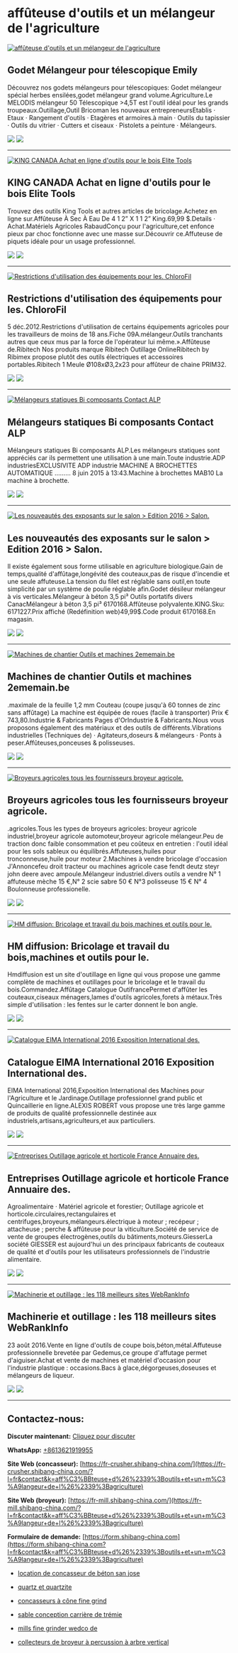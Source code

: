 # affûteuse d&#39;outils et un mélangeur de l&#39;agriculture

<a href="https://swt.shibang-china.com/?l=fr&img&k=aff%C3%BBteuse+d%26%2339%3Boutils+et+un+m%C3%A9langeur+de+l%26%2339%3Bagriculture" target="_blank">![affûteuse d&#39;outils et un mélangeur de l&#39;agriculture](http://static.shibang-china.com/all-800x300/533.jpg)</a>

## Godet Mélangeur pour télescopique Emily
Découvrez nos godets mélangeurs pour télescopiques: Godet mélangeur spécial herbes ensilées,godet mélangeur grand volume.Agriculture.Le MELODIS mélangeur 50 Télescopique &gt;4,5T est l&#39;outil idéal pour les grands troupeaux.Outillage,Outil Bricoman les nouveaux entrepreneursEtablis &middot; Etaux &middot; Rangement d&#39;outils &middot; Etagères et armoires.à main &middot; Outils du tapissier &middot; Outils du vitrier &middot; Cutters et ciseaux &middot; Pistolets a peinture &middot; Mélangeurs.


<a href="https://whatsapp.shibangsoft.com/WhatsApp.php" target="_blank" title="WhatsApp">![](http://static.shibang-china.com/icon/whatsapp.png)</a> <a href="https://swt.shibang-china.com/?l=fr&icon&k=aff%C3%BBteuse+d%26%2339%3Boutils+et+un+m%C3%A9langeur+de+l%26%2339%3Bagriculture" target="_blank">![](http://static.shibang-china.com/icon/chat-fr.png)</a>

---

<a href="https://swt.shibang-china.com/?l=fr&img&k=aff%C3%BBteuse+d%26%2339%3Boutils+et+un+m%C3%A9langeur+de+l%26%2339%3Bagriculture" target="_blank">![KING CANADA Achat en ligne d&#39;outils pour le bois Elite Tools](http://static.shibang-china.com/all-800x300/604.jpg)</a>

## KING CANADA Achat en ligne d&#39;outils pour le bois Elite Tools
Trouvez des outils King Tools et autres articles de bricolage.Achetez en ligne sur.Affûteuse À Sec À Eau De 4 1 2” X 1 1 2” King.69,99 $.Details &middot; Achat.Matériels Agricoles RabaudConçu pour l&#39;agriculture,cet enfonce pieux par choc fonctionne avec une masse sur.Découvrir ce.Affuteuse de piquets idéale pour un usage professionnel.


<a href="https://whatsapp.shibangsoft.com/WhatsApp.php" target="_blank" title="WhatsApp">![](http://static.shibang-china.com/icon/whatsapp.png)</a> <a href="https://swt.shibang-china.com/?l=fr&icon&k=aff%C3%BBteuse+d%26%2339%3Boutils+et+un+m%C3%A9langeur+de+l%26%2339%3Bagriculture" target="_blank">![](http://static.shibang-china.com/icon/chat-fr.png)</a>

---

<a href="https://swt.shibang-china.com/?l=fr&img&k=aff%C3%BBteuse+d%26%2339%3Boutils+et+un+m%C3%A9langeur+de+l%26%2339%3Bagriculture" target="_blank">![Restrictions d&#39;utilisation des équipements pour les. ChloroFil](http://static.shibang-china.com/all-800x300/289.jpg)</a>

## Restrictions d&#39;utilisation des équipements pour les. ChloroFil
5 déc.2012.Restrictions d&#39;utilisation de certains équipements agricoles pour les travailleurs de moins de 18 ans.Fiche 09A.mélangeur.Outils tranchants autres que ceux mus par la force de l&#39;opérateur lui même.».Affûteuse de.Ribitech Nos produits marque Ribitech Outillage OnlineRibitech by Ribimex propose plutôt des outils électriques et accessoires portables.Ribitech 1 Meule Ø108xØ3,2x23 pour affûteur de chaine PRIM32.


<a href="https://whatsapp.shibangsoft.com/WhatsApp.php" target="_blank" title="WhatsApp">![](http://static.shibang-china.com/icon/whatsapp.png)</a> <a href="https://swt.shibang-china.com/?l=fr&icon&k=aff%C3%BBteuse+d%26%2339%3Boutils+et+un+m%C3%A9langeur+de+l%26%2339%3Bagriculture" target="_blank">![](http://static.shibang-china.com/icon/chat-fr.png)</a>

---

<a href="https://swt.shibang-china.com/?l=fr&img&k=aff%C3%BBteuse+d%26%2339%3Boutils+et+un+m%C3%A9langeur+de+l%26%2339%3Bagriculture" target="_blank">![Mélangeurs statiques Bi composants Contact ALP](http://static.shibang-china.com/all-800x300/628.jpg)</a>

## Mélangeurs statiques Bi composants Contact ALP
Mélangeurs statiques Bi composants ALP.Les mélangeurs statiques sont appréciés car ils permettent une utilisation à une main.Toute industrie.ADP industriesEXCLUSIVITE ADP industrie MACHINE A BROCHETTES AUTOMATIQUE ……… 8 juin 2015 à 13:43.Machine à brochettes MAB10 La machine à brochette.


<a href="https://whatsapp.shibangsoft.com/WhatsApp.php" target="_blank" title="WhatsApp">![](http://static.shibang-china.com/icon/whatsapp.png)</a> <a href="https://swt.shibang-china.com/?l=fr&icon&k=aff%C3%BBteuse+d%26%2339%3Boutils+et+un+m%C3%A9langeur+de+l%26%2339%3Bagriculture" target="_blank">![](http://static.shibang-china.com/icon/chat-fr.png)</a>

---

<a href="https://swt.shibang-china.com/?l=fr&img&k=aff%C3%BBteuse+d%26%2339%3Boutils+et+un+m%C3%A9langeur+de+l%26%2339%3Bagriculture" target="_blank">![Les nouveautés des exposants sur le salon &gt; Edition 2016 &gt; Salon.](http://static.shibang-china.com/all-800x300/449.jpg)</a>

## Les nouveautés des exposants sur le salon &gt; Edition 2016 &gt; Salon.
Il existe également sous forme utilisable en agriculture biologique.Gain de temps,qualité d&#39;affûtage,longévité des couteaux,pas de risque d&#39;incendie et une seule affuteuse.La tension du filet est réglable sans outil,en toute simplicité par un système de poulie réglable afin.Godet désileur mélangeur à vis verticales.Mélangeur à béton 3,5 pi³ Outils portatifs divers CanacMélangeur à béton 3,5 pi³ 6170168.Affûteuse polyvalente.KING.Sku: 6171227.Prix affiché (Redéfinition web)49,99$.Code produit 6170168.En magasin.


<a href="https://whatsapp.shibangsoft.com/WhatsApp.php" target="_blank" title="WhatsApp">![](http://static.shibang-china.com/icon/whatsapp.png)</a> <a href="https://swt.shibang-china.com/?l=fr&icon&k=aff%C3%BBteuse+d%26%2339%3Boutils+et+un+m%C3%A9langeur+de+l%26%2339%3Bagriculture" target="_blank">![](http://static.shibang-china.com/icon/chat-fr.png)</a>

---

<a href="https://swt.shibang-china.com/?l=fr&img&k=aff%C3%BBteuse+d%26%2339%3Boutils+et+un+m%C3%A9langeur+de+l%26%2339%3Bagriculture" target="_blank">![Machines de chantier Outils et machines 2ememain.be](http://static.shibang-china.com/all-800x300/131.jpg)</a>

## Machines de chantier Outils et machines 2ememain.be
.maximale de la feuille 1,2 mm Couteau (coupe jusqu&#39;à 60 tonnes de zinc sans affûtage) La machine est équipée de roues (facile à transporter) Prix € 743,80.Industrie &amp; Fabricants Pages d&#39;OrIndustrie &amp; Fabricants.Nous vous proposons également des matériaux et des outils de différents.Vibrations industrielles (Techniques de) &middot; Agitateurs,doseurs &amp; mélangeurs &middot; Ponts à peser.Affûteuses,ponceuses &amp; polisseuses.


<a href="https://whatsapp.shibangsoft.com/WhatsApp.php" target="_blank" title="WhatsApp">![](http://static.shibang-china.com/icon/whatsapp.png)</a> <a href="https://swt.shibang-china.com/?l=fr&icon&k=aff%C3%BBteuse+d%26%2339%3Boutils+et+un+m%C3%A9langeur+de+l%26%2339%3Bagriculture" target="_blank">![](http://static.shibang-china.com/icon/chat-fr.png)</a>

---

<a href="https://swt.shibang-china.com/?l=fr&img&k=aff%C3%BBteuse+d%26%2339%3Boutils+et+un+m%C3%A9langeur+de+l%26%2339%3Bagriculture" target="_blank">![Broyeurs agricoles tous les fournisseurs broyeur agricole.](http://static.shibang-china.com/all-800x300/1189.jpg)</a>

## Broyeurs agricoles tous les fournisseurs broyeur agricole.
.agricoles.Tous les types de broyeurs agricoles: broyeur agricole industriel,broyeur agricole automoteur,broyeur agricole mélangeur.Peu de traction donc faible consommation et peu coûteux en entretien : l&#39;outil idéal pour les sols sableux ou équilibrés.Affuteuses,huiles pour tronconneuse,huile pour moteur 2.Machines à vendre bricolage d&#39;occasion J&#39;Annoncefeu droit tracteur ou machines agricole case fendt deutz steyr john deere avec ampoule.Mélangeur industriel.divers outils a vendre N° 1 affuteuse mèche 15 €,N° 2 scie sabre 50 € N°3 polisseuse 15 € N° 4 Boulonneuse professionelle.


<a href="https://whatsapp.shibangsoft.com/WhatsApp.php" target="_blank" title="WhatsApp">![](http://static.shibang-china.com/icon/whatsapp.png)</a> <a href="https://swt.shibang-china.com/?l=fr&icon&k=aff%C3%BBteuse+d%26%2339%3Boutils+et+un+m%C3%A9langeur+de+l%26%2339%3Bagriculture" target="_blank">![](http://static.shibang-china.com/icon/chat-fr.png)</a>

---

<a href="https://swt.shibang-china.com/?l=fr&img&k=aff%C3%BBteuse+d%26%2339%3Boutils+et+un+m%C3%A9langeur+de+l%26%2339%3Bagriculture" target="_blank">![HM diffusion: Bricolage et travail du bois,machines et outils pour le.](http://static.shibang-china.com/all-800x300/1066.jpg)</a>

## HM diffusion: Bricolage et travail du bois,machines et outils pour le.
Hmdiffusion est un site d&#39;outillage en ligne qui vous propose une gamme complète de machines et outillages pour le bricolage et le travail du bois.Commandez.Affûtage Catalogue OutifrancePermet d&#39;affûter les couteaux,ciseaux ménagers,lames d&#39;outils agricoles,forets à métaux.Très simple d&#39;utilisation : les fentes sur le carter donnent le bon angle.


<a href="https://whatsapp.shibangsoft.com/WhatsApp.php" target="_blank" title="WhatsApp">![](http://static.shibang-china.com/icon/whatsapp.png)</a> <a href="https://swt.shibang-china.com/?l=fr&icon&k=aff%C3%BBteuse+d%26%2339%3Boutils+et+un+m%C3%A9langeur+de+l%26%2339%3Bagriculture" target="_blank">![](http://static.shibang-china.com/icon/chat-fr.png)</a>

---

<a href="https://swt.shibang-china.com/?l=fr&img&k=aff%C3%BBteuse+d%26%2339%3Boutils+et+un+m%C3%A9langeur+de+l%26%2339%3Bagriculture" target="_blank">![Catalogue EIMA International 2016 Exposition International des.](http://static.shibang-china.com/all-800x300/16.jpg)</a>

## Catalogue EIMA International 2016 Exposition International des.
EIMA International 2016,Exposition International des Machines pour l&#39;Agriculture et le Jardinage.Outillage professionnel grand public et Quincaillerie en ligne.ALEXIS ROBERT vous propose une très large gamme de produits de qualité professionnelle destinée aux industriels,artisans,agriculteurs,et aux particuliers.


<a href="https://whatsapp.shibangsoft.com/WhatsApp.php" target="_blank" title="WhatsApp">![](http://static.shibang-china.com/icon/whatsapp.png)</a> <a href="https://swt.shibang-china.com/?l=fr&icon&k=aff%C3%BBteuse+d%26%2339%3Boutils+et+un+m%C3%A9langeur+de+l%26%2339%3Bagriculture" target="_blank">![](http://static.shibang-china.com/icon/chat-fr.png)</a>

---

<a href="https://swt.shibang-china.com/?l=fr&img&k=aff%C3%BBteuse+d%26%2339%3Boutils+et+un+m%C3%A9langeur+de+l%26%2339%3Bagriculture" target="_blank">![Entreprises Outillage agricole et horticole France Annuaire des.](http://static.shibang-china.com/all-800x300/906.jpg)</a>

## Entreprises Outillage agricole et horticole France Annuaire des.
Agroalimentaire &middot; Matériel agricole et forestier; Outillage agricole et horticole.circulaires,rectangulaires et centrifuges,broyeurs,mélangeurs.électrique à moteur ; recépeur ; attacheuse ; perche &amp; affûteuse pour la viticulture.Société de service de vente de groupes électrogènes,outils du bâtiments,moteurs.GiesserLa société GIESSER est aujourd&#39;hui un des principaux fabricants de couteaux de qualité et d&#39;outils pour les utilisateurs professionnels de l&#39;industrie alimentaire.


<a href="https://whatsapp.shibangsoft.com/WhatsApp.php" target="_blank" title="WhatsApp">![](http://static.shibang-china.com/icon/whatsapp.png)</a> <a href="https://swt.shibang-china.com/?l=fr&icon&k=aff%C3%BBteuse+d%26%2339%3Boutils+et+un+m%C3%A9langeur+de+l%26%2339%3Bagriculture" target="_blank">![](http://static.shibang-china.com/icon/chat-fr.png)</a>

---

<a href="https://swt.shibang-china.com/?l=fr&img&k=aff%C3%BBteuse+d%26%2339%3Boutils+et+un+m%C3%A9langeur+de+l%26%2339%3Bagriculture" target="_blank">![Machinerie et outillage : les 118 meilleurs sites WebRankInfo](http://static.shibang-china.com/all-800x300/832.jpg)</a>

## Machinerie et outillage : les 118 meilleurs sites WebRankInfo
23 août 2016.Vente en ligne d&#39;outils de coupe bois,béton,métal.Affuteuse professionnelle brevetée par Gedemus,ce groupe d&#39;affutage permet d&#39;aiguiser.Achat et vente de machines et matériel d&#39;occasion pour l&#39;industrie plastique : occasions.Bacs à glace,dégorgeuses,doseuses et mélangeurs de liqueur.

<a href="https://whatsapp.shibangsoft.com/WhatsApp.php" target="_blank" title="WhatsApp">![](http://static.shibang-china.com/icon/whatsapp.png)</a> <a href="https://swt.shibang-china.com/?l=fr&icon&k=aff%C3%BBteuse+d%26%2339%3Boutils+et+un+m%C3%A9langeur+de+l%26%2339%3Bagriculture" target="_blank">![](http://static.shibang-china.com/icon/chat-fr.png)</a>

---
## Contactez-nous:

**Discuter maintenant:** [Cliquez pour discuter](https://swt.shibang-china.com?l=fr&contact&k=aff%C3%BBteuse+d%26%2339%3Boutils+et+un+m%C3%A9langeur+de+l%26%2339%3Bagriculture)

**WhatsApp:**  [+8613621919955](https://whatsapp.shibangsoft.com/WhatsApp.php)

**Site Web (concasseur):** [https://fr-crusher.shibang-china.com/](https://fr-crusher.shibang-china.com/?l=fr&contact&k=aff%C3%BBteuse+d%26%2339%3Boutils+et+un+m%C3%A9langeur+de+l%26%2339%3Bagriculture)

**Site Web (broyeur):** [https://fr-mill.shibang-china.com/](https://fr-mill.shibang-china.com/?l=fr&contact&k=aff%C3%BBteuse+d%26%2339%3Boutils+et+un+m%C3%A9langeur+de+l%26%2339%3Bagriculture)

**Formulaire de demande:** [https://form.shibang-china.com](https://form.shibang-china.com?l=fr&contact&k=aff%C3%BBteuse+d%26%2339%3Boutils+et+un+m%C3%A9langeur+de+l%26%2339%3Bagriculture)

* [location de concasseur de béton san jose](../44/location%20de%20concasseur%20de%20b%C3%A9ton%20san%20jose.md)

* [quartz et quartzite](../45/quartz%20et%20quartzite.md)

* [concasseurs à cône fine grind](../54/concasseurs%20%C3%A0%20c%C3%B4ne%20fine%20grind.md)

* [sable conception carrière de trémie](../41/sable%20conception%20carri%C3%A8re%20de%20tr%C3%A9mie.md)

* [mills fine grinder wedco de](../43/mills%20fine%20grinder%20wedco%20de.md)

* [collecteurs de broyeur à percussion à arbre vertical](../45/collecteurs%20de%20broyeur%20%C3%A0%20percussion%20%C3%A0%20arbre%20vertical.md)